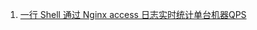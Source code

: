 1. [一行 Shell 通过 Nginx access 日志实时统计单台机器QPS](https://blog.csdn.net/dong_007_007/article/details/78330337)

